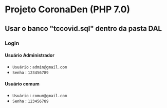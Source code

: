 # Projeto CoronaDen (PHP 7.0)

## Usar o banco "tccovid.sql" dentro da pasta DAL

### Login

#### Usuário Administrador

- `Usuário` : `admin@gmail.com`
- `Senha` : `123456789`

#### Usuário comum

- `Usuário` : `comum@gmail.com`
- `Senha` : `123456789`
